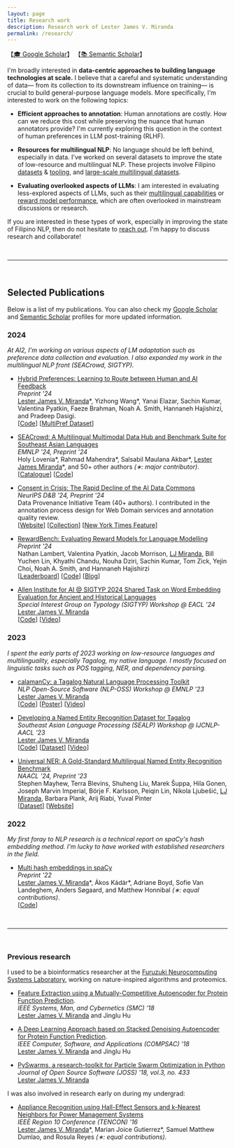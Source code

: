 ```yaml
---
layout: page
title: Research work
description: Research work of Lester James V. Miranda
permalink: /research/
---
```


【[🎓 Google Scholar](https://scholar.google.co.jp/citations?user=2RtnNKEAAAAJ&hl=en)】
【[📚 Semantic Scholar](https://www.semanticscholar.org/author/Lester-James-Validad-Miranda/13614871)】

I'm broadly interested in **data-centric approaches to building language technologies at scale.**
I believe that a careful and systematic understanding of data&mdash; from its collection to its downstream influence on training&mdash; is crucial to build general-purpose language models.
More specifically, I'm interested to work on the following topics:

- **Efficient approaches to annotation**:
    Human annotations are costly. How can we reduce this cost while preserving the nuance that human annotators provide? I'm currently exploring this question in the context of human preferences in LLM post-training (RLHF).

- **Resources for multilingual NLP**: 
    No language should be left behind, especially in data. 
    I've worked on several datasets to improve the state of low-resource and multilingual NLP.
    These projects involve Filipino [datasets](https://aclanthology.org/2023.sealp-1.2/) & [tooling](https://aclanthology.org/2023.nlposs-1.1/), and [large-scale multilingual datasets](https://aclanthology.org/2024.naacl-long.243/).

- **Evaluating overlooked aspects of LLMs**:
    I am interested in evaluating less-explored aspects of LLMs, such as their [multilingual capabilities](https://arxiv.org/abs/2406.10118) or [reward model performance](https://arxiv.org/abs/2403.13787), which are often overlooked in mainstream discussions or research.

If you are interested in these types of work, especially in improving the state of Filipino NLP, then do not hesitate to [reach out](mailto:ljvmiranda@gmail.com). 
I'm happy to discuss research and collaborate! 

&nbsp;

---

&nbsp;

## Selected Publications

Below is a list of my publications.
You can also check my [Google
Scholar](https://scholar.google.co.jp/citations?user=2RtnNKEAAAAJ&hl=en) and
[Semantic
Scholar](https://www.semanticscholar.org/author/Lester-James-V.-Miranda/13614871)
profiles for more updated information.

### 2024

*At AI2, I'm working on various aspects of LM adaptation such as preference data collection and evaluation. I also expanded my work in the multilingual NLP front (SEACrowd, SIGTYP).*

- [Hybrid Preferences: Learning to Route between Human and AI Feedback]()
<br>*Preprint '24*
<br><u>Lester James V. Miranda</u>\*, Yizhong Wang\*, Yanai Elazar, Sachin Kumar, Valentina Pyatkin, Faeze Brahman, Noah A. Smith, Hannaneh  Hajishirzi, and Pradeep Dasigi.
<br>[[Code]()] [[MultiPref Dataset]()]


- [SEACrowd: A Multilingual Multimodal Data Hub and Benchmark Suite for Southeast Asian Languages](https://arxiv.org/abs/2406.10118) 
<br>*EMNLP '24, Preprint '24*
<br>Holy Lovenia\*, Rahmad Mahendra\*, Salsabil Maulana Akbar\*, <u>Lester James Miranda</u>\*, and 50+ other authors *(&lowast;: major contributor)*.
<br>[[Catalogue](https://seacrowd.github.io/seacrowd-catalogue)] [[Code](https://github.com/SEACrowd/seacrowd-datahub)]

- [Consent in Crisis: The Rapid Decline of the AI Data Commons](https://arxiv.org/abs/2407.14933) 
<br>*NeurIPS D&B '24, Preprint '24*
<br>Data Provenance Initiative Team (40+ authors). I contributed in the annotation process design for Web Domain services and annotation quality review.
<br>[[Website](https://www.dataprovenance.org/)] [[Collection](https://github.com/Data-Provenance-Initiative/Data-Provenance-Collection)] [[New York Times Feature](https://www.nytimes.com/2024/07/19/technology/ai-data-restrictions.html)]

- [RewardBench: Evaluating Reward Models for Language Modelling](https://arxiv.org/abs/2403.13787)
<br>*Preprint '24*
<br> Nathan Lambert, Valentina Pyatkin, Jacob Morrison, <u>LJ Miranda</u>, Bill Yuchen Lin, Khyathi Chandu, Nouha Dziri, Sachin Kumar, Tom Zick, Yejin Choi, Noah A. Smith, and Hannaneh Hajishirzi <br> [[Leaderboard](https://huggingface.co/spaces/allenai/reward-bench)] [[Code](https://github.com/allenai/reward-bench)] [[Blog](https://blog.allenai.org/rewardbench-the-first-benchmark-leaderboard-for-reward-models-used-in-rlhf-1d4d7d04a90b)]


- [Allen Institute for AI @ SIGTYP 2024 Shared Task on Word Embedding Evaluation for Ancient and Historical Languages](https://aclanthology.org/2024.sigtyp-1.18/)
<br>*Special Interest Group on Typology (SIGTYP) Workshop @ EACL '24*
<br><u>Lester James V. Miranda</u> <br> [[Code](https://github.com/ljvmiranda921/LiBERTus)] [[Video](https://www.youtube.com/watch?v=rjOw_G-Rv9I)] 

### 2023

*I spent the early parts of 2023 working on low-resource languages and multilinguality, especially Tagalog, my native language. I mostly focused on linguistic tasks such as POS tagging, NER, and dependency parsing.*

- [calamanCy: a Tagalog Natural Language Processing Toolkit](https://aclanthology.org/2023.nlposs-1.1/) 
<br>*NLP Open-Source Software (NLP-OSS) Workshop @ EMNLP '23*
<br> <u>Lester James V. Miranda</u> 
<br> [[Code](https://github.com/ljvmiranda921/calamanCy)] [[Poster](/assets/png/calamancy/poster.png)] [[Video](https://youtu.be/2fbzs1KbFTQ?si=_vKEY11Z1Jzuaxeu)]

- [Developing a Named Entity Recognition Dataset for Tagalog](https://aclanthology.org/2023.sealp-1.2/)
<br>*Southeast Asian Language Processing (SEALP) Workshop @ IJCNLP-AACL '23* 
<br> <u>Lester James V. Miranda</u>
<br> [[Code](https://github.com/ljvmiranda921/calamanCy/tree/master/reports/aacl2023/benchmark)] [[Dataset](https://huggingface.co/datasets/ljvmiranda921/tlunified-ner)] [[Video](https://www.youtube.com/watch?v=WAJ8IEIHuiM)] 

- [Universal NER: A Gold-Standard Multilingual Named Entity Recognition Benchmark](https://aclanthology.org/2024.naacl-long.243/)
<br>*NAACL '24, Preprint '23*
<br>Stephen Mayhew, Terra Blevins, Shuheng Liu, Marek &Scaron;uppa, Hila Gonen, Joseph Marvin Imperial, B&ouml;rje F. Karlsson, Peiqin Lin, Nikola Ljube&scaron;ic&#769;, <u>LJ Miranda</u>, Barbara Plank, Arij Riabi, Yuval Pinter 
<br> [[Dataset](https://dataverse.harvard.edu/dataset.xhtml?persistentId=doi:10.7910/DVN/GQ8HDL)] [[Website](https://www.universalner.org/)] 

### 2022

*My first foray to NLP research is a technical report on spaCy's hash embedding method. I'm lucky to have worked with established researchers in the field.*

- [Multi hash embeddings in spaCy](https://arxiv.org/abs/2212.09255)
<br>*Preprint '22*
<br> <u>Lester James V. Miranda</u>\*, &Aacute;kos K&aacute;d&aacute;r\*, Adriane Boyd, Sofie Van Landeghem, Anders S&oslash;gaard, and Matthew Honnibal *(&lowast;: equal contributions)*.
<br> [[Code](https://github.com/explosion/projects/tree/v3/benchmarks/ner_embeddings)]

<!--
- [Expulsion from Eden: the saga of the Calauit Safari Island Park](https://www.dropbox.com/s/j36m11rvhbl963e/apeiron2016expulsion.pdf?dl=0) <br> Lester James V. Miranda, “Expulsion from Eden: the saga of the Calauit Safari Island Park,” _APEIRON Student Journal of Philosophy_, no. 8, pp. 201–219, 2016. ISBN: 1533659788.
-->

&nbsp;

---

&nbsp;

### Previous research

I used to be a bioinformatics researcher at the [Furuzuki Neurocomputing Systems Laboratory](https://www.waseda.jp/sem-hflab/nclab/index.html), working on nature-inspired algorithms and proteomics. 

- [Feature Extraction using a Mutually-Competitive Autoencoder for Protein Function Prediction](https://ieeexplore.ieee.org/document/8616230). 
<br>*IEEE Systems, Man, and Cybernetics (SMC) '18*
<br><u>Lester James V. Miranda</u> and Jinglu Hu 

- [A Deep Learning Approach based on Stacked Denoising Autoencoder for Protein Function Prediction](https://ieeexplore.ieee.org/document/8377699). 
<br>*IEEE Computer, Software, and Applications (COMPSAC) '18*
<br><u>Lester James V. Miranda</u> and Jinglu Hu

- [PySwarms, a research-toolkit for Particle Swarm Optimization in Python](https://joss.theoj.org/papers/10.21105/joss.00433) 
<br>*Journal of Open Source Software (JOSS) '18, vol.3, no. 433*
<br> <u>Lester James V. Miranda</u>

I was also involved in research early on during my undergrad:

- [Appliance Recognition using Hall-Effect Sensors and k-Nearest Neighbors for Power Management Systems](https://ieeexplore.ieee.org/document/7847947) 
<br>*IEEE Region 10 Conference (TENCON) '16*
<br><u>Lester James V. Miranda</u>\*, Marian Joice Gutierrez\*, Samuel Matthew Dumlao, and Rosula Reyes *(&lowast;: equal contributions)*.
